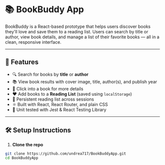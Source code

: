 # 📚 BookBuddy App

BookBuddy is a React-based prototype that helps users discover books they'll love and save them to a reading list. Users can search by title or author, view book details, and manage a list of their favorite books — all in a clean, responsive interface.

---

## 🚀 Features

- 🔍 Search for books by **title** or **author**
- 📚 View book results with cover image, title, author(s), and publish year
- 📖 Click into a book for more details
- ❤️ Add books to a **Reading List** (saved using `localStorage`)
- 💾 Persistent reading list across sessions
- ⚛️ Built with React, React Router, and plain CSS
- 🧪 Unit tested with Jest & React Testing Library

---

## 🛠️ Setup Instructions

1. **Clone the repo**

```bash
git clone https://github.com/undrea717/BookBuddyApp.git
cd BookBuddyApp
